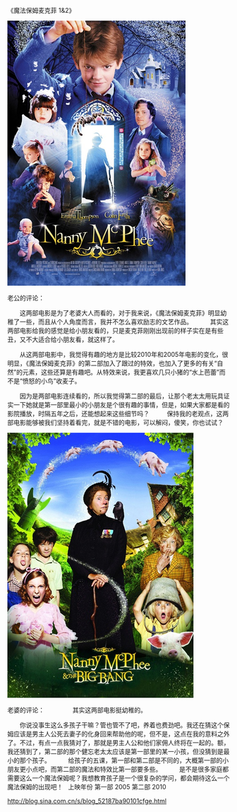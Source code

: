 《魔法保姆麦克菲 1&2》

			
![](./img/52187ba9tx6BpCGBMIy02&690.jpg)

老公的评论：

　　这两部电影是为了老婆大人而看的，对于我来说，《魔法保姆麦克菲》明显幼稚了一些，而且从个人角度而言，我并不怎么喜欢励志的文艺作品。
 
　　其实这两部电影给我的感觉是给小朋友看的，只是麦克菲刚刚出现前的样子实在是有些丑，又不大适合给小朋友看，就这样了。
 

　　从这两部电影中，我觉得有趣的地方是比较2010年和2005年电影的变化，很明显，《魔法保姆麦克菲》的第二部加入了跟过的特效，也加入了更多的有关“自然”的元素，这些还算是有趣吧。从特效来说，我更喜欢几只小猪的“水上芭蕾”而不是“愤怒的小鸟”收麦子。
 

　　因为是两部电影连续看的，所以我觉得第二部的最后，让那个老太太用玩具证实一下她就是第一部里最小的小朋友是个很有趣的事情，但是，如果大家都是看的影院播放，时隔五年之后，还能想起来这些细节吗？
 
　　保持我的老观点，这两部电影能够被我们坚持着看完，就是不错的电影，可以解闷，傻笑，你也试试？

![](./img/52187ba9tx6BpCIvkki02&690.jpg)

老婆的评论：
　　
　　其实这两部电影挺幼稚的。
 

　　你说没事生这么多孩子干嘛？管也管不了吧，养着也费劲吧。我还在猜这个保姆应该是男主人公死去妻子的化身回来帮助他的呢，但不是，这点在我的意料之外了。不过，有点一点我猜对了，那就是男主人公和他们家佣人终将在一起的。额，我还猜到了，第二部的那个健忘老太太应该是第一部里的某一小孩，但没猜到是最小的那个孩子。
 
　　给孩子的五课，第一部和第二部是不同的，大概第一部的小朋友更小点吧，而第二部的魔法和特效比第一部要多些。
 
　　是不是很多家庭都需要这么一个魔法保姆呢？我想教育孩子是一个很复杂的学问，都会期待这么一个魔法保姆的出现吧！
 
上映年份
第一部 2005
第二部 2010							
		
http://blog.sina.com.cn/s/blog_52187ba90101cfge.html

